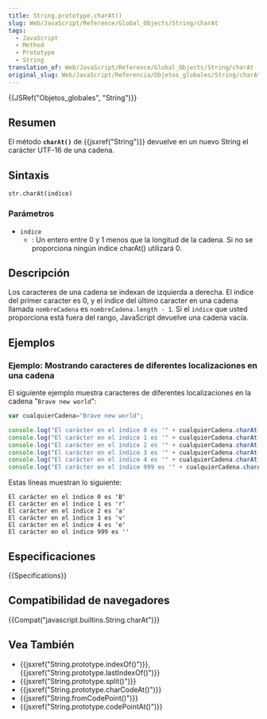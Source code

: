 ```yaml
---
title: String.prototype.charAt()
slug: Web/JavaScript/Reference/Global_Objects/String/charAt
tags:
  - JavaScript
  - Method
  - Prototype
  - String
translation_of: Web/JavaScript/Reference/Global_Objects/String/charAt
original_slug: Web/JavaScript/Referencia/Objetos_globales/String/charAt
---
```


{{JSRef("Objetos_globales", "String")}}

## Resumen

El método **`charAt()`** de {{jsxref("String")}} devuelve en un nuevo String el carácter UTF-16 de una cadena.

## Sintaxis

```
str.charAt(indice)
```

### Parámetros

- `indice`
  - : Un entero entre 0 y 1 menos que la longitud de la cadena. Si no se proporciona ningún indice charAt() utilizará 0.

## Descripción

Los caracteres de una cadena se indexan de izquierda a derecha. El índice del primer caracter es 0, y el índice del último caracter en una cadena llamada `nombreCadena` es `nombreCadena.length - 1`. Si el `indice` que usted proporciona está fuera del rango, JavaScript devuelve una cadena vacía.

## Ejemplos

### Ejemplo: Mostrando caracteres de diferentes localizaciones en una cadena

El siguiente ejemplo muestra caracteres de diferentes localizaciones en la cadena "`Brave new world`":

```js
var cualquierCadena="Brave new world";

console.log("El carácter en el índice 0 es '" + cualquierCadena.charAt(0) + "'")
console.log("El carácter en el índice 1 es '" + cualquierCadena.charAt(1) + "'")
console.log("El carácter en el índice 2 es '" + cualquierCadena.charAt(2) + "'")
console.log("El carácter en el índice 3 es '" + cualquierCadena.charAt(3) + "'")
console.log("El carácter en el índice 4 es '" + cualquierCadena.charAt(4) + "'")
console.log("El carácter en el índice 999 es '" + cualquierCadena.charAt(999) + "'")
```

Estas líneas muestran lo siguiente:

```
El carácter en el índice 0 es 'B'
El carácter en el índice 1 es 'r'
El carácter en el índice 2 es 'a'
El carácter en el índice 3 es 'v'
El carácter en el índice 4 es 'e'
El carácter en el índice 999 es ''
```

## Especificaciones

{{Specifications}}

## Compatibilidad de navegadores

{{Compat("javascript.builtins.String.charAt")}}

## Vea También

- {{jsxref("String.prototype.indexOf()")}}, {{jsxref("String.prototype.lastIndexOf()")}}
- {{jsxref("String.prototype.split()")}}
- {{jsxref("String.prototype.charCodeAt()")}}
- {{jsxref("String.fromCodePoint()")}}
- {{jsxref("String.prototype.codePointAt()")}}
